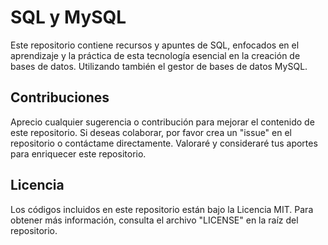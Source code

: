 # SQL y MySQL

Este repositorio contiene recursos y apuntes de SQL, enfocados en el aprendizaje y la práctica de esta tecnología esencial en la creación de bases de datos. Utilizando también el gestor de bases de datos MySQL.

## Contribuciones

Aprecio cualquier sugerencia o contribución para mejorar el contenido de este repositorio. Si deseas colaborar, por favor crea un "issue" en el repositorio o contáctame directamente. Valoraré y consideraré tus aportes para enriquecer este repositorio.

## Licencia

Los códigos incluidos en este repositorio están bajo la Licencia MIT. Para obtener más información, consulta el archivo "LICENSE" en la raíz del repositorio.
